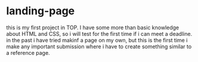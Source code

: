 # landing-page
this is my first project in TOP. I have some more than basic knowledge about HTML and CSS, so i will test for the first time if i can meet a deadline. 
in the past i have tried makinf a page on my own, but this is the first time i make any important submission where i have to create something similar to a reference page.